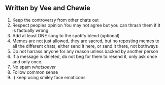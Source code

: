 Written by Vee and Chewie
---
1. Keep the controversy from other chats out
2. Respect peoples opinion
You may not agree but you can thrash them if it is factually wrong
3. Add at least ONE song to the spotify blend (optional)
4. Memes are not just allowed, they are sacred, but no reposting memes to all the different chats, either send it here, or send it there, not bothways
5. Do not harrass anyone for any reason unless backed by another person
6. If a message is deleted, do not beg for them to resend it, only ask once and only once.
7. No spam *whatsoever*
8. Follow common sense
9. :) keep using smiley face emoticons
